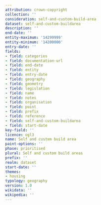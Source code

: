 ```yaml
---
attribution: crown-copyright
collection: ''
consideration: self-and-custom-build-area
dataset: self-and-custom-buildarea
description: ''
end-date: ''
entity-maximum: '14299999'
entity-minimum: '14200000'
entry-date: ''
fields:
- field: categories
- field: documentation-url
- field: end-date
- field: entity
- field: entry-date
- field: geography
- field: geometry
- field: legislation
- field: name
- field: notes
- field: organisation
- field: point
- field: prefix
- field: reference
- field: self-and-custom-buildarea
- field: start-date
key-field: ''
licence: ogl3
name: Self and custom build area
paint-options: ''
phase: prioritised
plural: Self and custom build areas
prefix: ''
realm: dataset
start-date: ''
themes:
- housing
typology: geography
version: 1.0
wikidata: ''
wikipedia: ''
---
```

